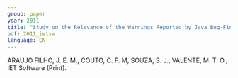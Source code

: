 ```yaml
---
group: paper
year: 2011
title: "Study on the Relevance of the Warnings Reported by Java Bug-Finding Tools"
pdf: 2011_ietsw
language: EN
---
```


ARAUJO FILHO, J. E. M., COUTO, C. F. M, SOUZA, S. J., VALENTE, M. T. O.; IET Software (Print).
